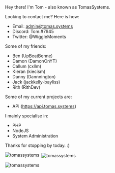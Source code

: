 Hey there! I'm Tom - also known as TomasSystems.

Looking to contact me? Here is how:

- Email: admin@tomas.systems
- Discord: Tom.#7945
- Twitter: @WiggleMoments


Some of my friends:

- Ben (UpBeatBenne)
- Damon (DamonOnYT)
- Callum (cxllm)
- Kieran (kiecism)
- Danny (Dannnington)
- Jack (jackkelly-bayliss)
- Rith (RithDev)

Some of my current projects are:

- API (https://api.tomas.systems)

I mainly specialise in: 

- PHP
- NodeJS
- System Administration

Thanks for stopping by today. :)

<p><img align="left" src="https://github-readme-stats.vercel.app/api/top-langs?username=tomassystems&show_icons=true&locale=en&layout=compact" alt="tomassystems" /></p>

<p>&nbsp;<img align="center" src="https://github-readme-stats.vercel.app/api?username=tomassystems&show_icons=true&theme=tokyonight&locale=en" alt="tomassystems" /></p>

<p><img align="center" src="https://github-readme-streak-stats.herokuapp.com/?user=tomassystems&" alt="tomassystems" /></p>
